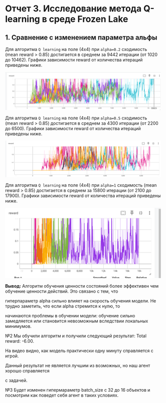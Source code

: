 # Отчет 3. Исследование метода Q-learning в среде Frozen Lake 

## 1. Сравнение c изменением параметра альфы

Для алгоритма `Q learning` на поле (4х4) при `alpha=0.2` сходимость (mean reward > 0.85) достигается в среднем за 9442 итерации (от 1020 до 10462). 
Графики зависимости reward от количества итераций приведены ниже. 

<img src="image/l1.png"/>

Для алгоритма `Q learning` на поле (4х4) при `alpha=0.5` сходимость (mean reward > 0.85) достигается в среднем за 4300 итерации (от 2200 до 6500). 
Графики зависимости reward от количества итераций приведены ниже. 

<img src="image/l2.png"/>

Для алгоритма `Q learning` на поле (4х4) при `alpha=1` сходимость (mean reward > 0.85) достигается в среднем за 15800 итерации (от 2100 до 17900). 
Графики зависимости reward от количества итераций приведены ниже. 

<img src="image/l3.PNG"/>

**Вывод:** Алгоритм обучения ценности состояний более эффективен чем обучение ценности действий. Это связано с тем, что 

гиперпараметр alpha сильно влияет на скорость обучения модели. Не трудно заметить, что если alpha стремится к нулю, то

начинаются проблемы в обучении модели: обучение сильно замедляется или становится невозможным вследствии локальных минимумов.


№2 Мы обучили алгоритм и получили следующий результат: Total reward: -6.00. 

На видео видно, как модель практически одну минуту справляется с игрой. 

Данный результат не является лучшим из возможных, но наш агент хорошо справляется 

с задачей.

№3 Будет изменен гипермараметр batch_size с 32 до 16 объектов и посмотрим как поведет себя агент в таких условиях. 
